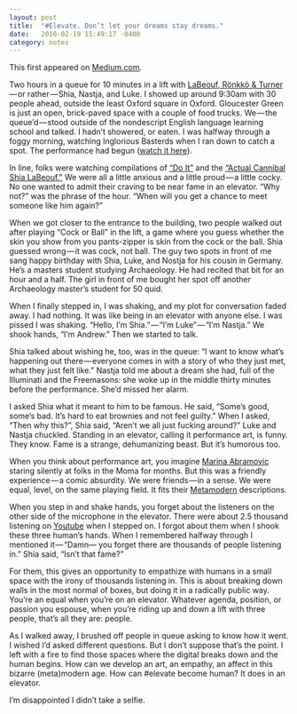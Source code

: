 ```yaml
---
layout: post
title:  "#Elevate. Don’t let your dreams stay dreams."
date:   2016-02-19 15:49:17 -0400
category: notes
---
```


This first appeared on [Medium.com](https://medium.com/@anrikard/elevate-my-10-minutes-with-shia-labeouf-9cff3a5f0a84#.cv9h0ddyn).

Two hours in a queue for 10 minutes in a lift with [LaBeouf, Rönkkö & Turner](http://thecampaignbook.com/info/)  — or rather — Shia, Nastja, and Luke. I showed up around 9:30am with 30 people ahead, outside the least Oxford square in Oxford. Gloucester Green is just an open, brick-paved space with a couple of food trucks. We — the queue’d — stood outside of the nondescript English language learning school and talked. I hadn’t showered, or eaten. I was halfway through a foggy morning, watching Inglorious Basterds when I ran down to catch a spot. The performance had begun ([watch it here](https://www.youtube.com/watch?v=7KDW4o6BYUE)).

In line, folks were watching compilations of [“Do It”](https://www.youtube.com/watch?v=ZXsQAXx_ao0) and the [“Actual Cannibal Shia LaBeouf.”](https://www.google.com/url?sa=t&rct=j&q=&esrc=s&source=web&cd=1&cad=rja&uact=8&ved=0ahUKEwiCy66aiITLAhUBA3MKHdoEBnUQuAIIHTAA&url=https%3A%2F%2Fwww.youtube.com%2Fwatch%3Fv%3Do0u4M6vppCI&usg=AFQjCNGVMxKteWazDSmHDMzqqiyJzmpJhw&sig2=xPQv9hBQqNNpz53PTa8GYQ) We were all a little anxious and a little proud — a little cocky. No one wanted to admit their craving to be near fame in an elevator. “Why not?” was the phrase of the hour. “When will you get a chance to meet someone like him again?”

When we got closer to the entrance to the building, two people walked out after playing “Cock or Ball” in the lift, a game where you guess whether the skin you show from you pants-zipper is skin from the cock or the ball. Shia guessed wrong — it was cock, not ball. The guy two spots in front of me sang happy birthday with Shia, Luke, and Nostja for his cousin in Germany. He’s a masters student studying Archaeology. He had recited that bit for an hour and a half. The girl in front of me bought her spot off another Archaeology master’s student for 50 quid.

When I finally stepped in, I was shaking, and my plot for conversation faded away. I had nothing. It was like being in an elevator with anyone else. I was pissed I was shaking. “Hello, I’m Shia.” — “I’m Luke” — “I’m Nastja.” We shook hands, “I’m Andrew.” Then we started to talk.

Shia talked about wishing he, too, was in the queue: “I want to know what’s happening out there — everyone comes in with a story of who they just met, what they just felt like.” Nastja told me about a dream she had, full of the Illuminati and the Freemasons: she woke up in the middle thirty minutes before the performance. She’d missed her alarm.

I asked Shia what it meant to him to be famous. He said, “Some’s good, some’s bad. It’s hard to eat brownies and not feel guilty.” When I asked, “Then why this?”, Shia said, “Aren’t we all just fucking around?” Luke and Nastja chuckled. Standing in an elevator, calling it performance art, is funny. They know. Fame is a strange, dehumanizing beast. But it’s humorous too.

When you think about performance art, you imagine [Marina Abramovic](https://www.google.com/url?sa=t&rct=j&q=&esrc=s&source=video&cd=4&cad=rja&uact=8&ved=0ahUKEwjq2PfBiITLAhVDvXIKHcAIDLcQuAIIKzAD&url=https%3A%2F%2Fvimeo.com%2F72711715&usg=AFQjCNGtzKiN5YN7W1tgwZ657m6wFJAOGw&sig2=pMj4GcLrEsOJvifQ9qWISw) staring silently at folks in the Moma for months. But this was a friendly experience — a comic absurdity. We were friends — in a sense. We were equal, level, on the same playing field. It fits their [Metamodern](https://www.google.com/url?sa=t&rct=j&q=&esrc=s&source=web&cd=1&cad=rja&uact=8&ved=0ahUKEwjx0ZbXiITLAhXnEHIKHReGAb0QFggdMAA&url=http%3A%2F%2Fwww.metamodernism.com%2F&usg=AFQjCNF0FatdWSDyN9N2jju-gfz1vDLpRw&sig2=ZfjPjTVkzecnoSWtcMjfFA) descriptions.

When you step in and shake hands, you forget about the listeners on the other side of the microphone in the elevator. There were about 2.5 thousand listening on [Youtube](https://www.youtube.com/watch?v=7KDW4o6BYUE) when I stepped on. I forgot about them when I shook these three human’s hands. When I remembered halfway through I mentioned it — “Damn— you forget there are thousands of people listening in.” Shia said, “Isn’t that fame?”

For them, this gives an opportunity to empathize with humans in a small space with the irony of thousands listening in. This is about breaking down walls in the most normal of boxes, but doing it in a radically public way. You’re an equal when you’re on an elevator. Whatever agenda, position, or passion you espouse, when you’re riding up and down a lift with three people, that’s all they are: people.

As I walked away, I brushed off people in queue asking to know how it went. I wished I’d asked different questions. But I don’t suppose that’s the point. I left with a fire to find those spaces where the digital breaks down and the human begins. How can we develop an art, an empathy, an affect in this bizarre (meta)modern age. How can #elevate become human? It does in an elevator.

I’m disappointed I didn’t take a selfie.
